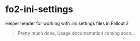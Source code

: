 # fo2-ini-settings
Helper header for working with .ini settings files in Fallout 2

> Pretty much done, Usage documentation coming soon...
